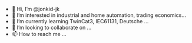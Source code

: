 - 👋 Hi, I’m @jonkid-jk
- 👀 I’m interested in industrial and home automation, trading economics...
- 🌱 I’m currently learning TwinCat3, IEC61131, Deutsche ...
- 💞️ I’m looking to collaborate on ...
- 📫 How to reach me ...

<!---
jonkid-jk/jonkid-jk is a ✨ special ✨ repository because its `README.md` (this file) appears on your GitHub profile.
You can click the Preview link to take a look at your changes.
--->
